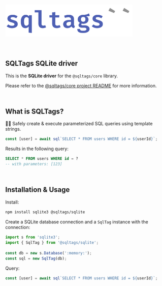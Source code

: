 # <img src="https://raw.githubusercontent.com/brombal/sqltags/v1/sqltags-logo.svg" width="400" alt="sqltags project logo" title="sqltags" />

<br>

## SQLTags SQLite driver 

This is the **SQLite driver** for the `@sqltags/core` library.

Please refer to the [@sqltags/core project README](https://github.com/brombal/sqltags/#readme) for more information.

<br>

## What is SQLTags?

🔧✨ Safely create & execute parameterized SQL queries using template strings.

```ts
const [user] = await sql`SELECT * FROM users WHERE id = ${userId}`;
```

Results in the following query:

```sql
SELECT * FROM users WHERE id = ?
-- with parameters: [123]
```

<br>

## Installation & Usage

Install: 

```sh
npm install sqlite3 @sqltags/sqlite
```

Create a SQLite database connection and a `SqlTag` instance with the connection:

```ts
import s from 'sqlite3';
import { SqlTag } from '@sqltags/sqlite';

const db = new s.Database(':memory:');
const sql = new SqlTag(db);
```

Query:

```ts
const [user] = await sql`SELECT * FROM users WHERE id = ${userId}`;
```
